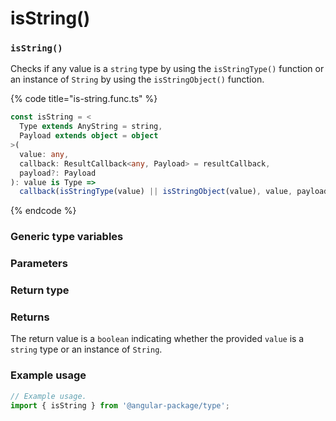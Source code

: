 # isString()

### `isString()`

Checks if any value is a `string` type by using the `isStringType()` function or an instance of `String` by using the `isStringObject()` function.

{% code title="is-string.func.ts" %}
```typescript
const isString = <
  Type extends AnyString = string,
  Payload extends object = object
>(
  value: any,
  callback: ResultCallback<any, Payload> = resultCallback,
  payload?: Payload
): value is Type =>
  callback(isStringType(value) || isStringObject(value), value, payload);
```
{% endcode %}

### Generic type variables

### Parameters

### Return type

### Returns

The return value is a `boolean` indicating whether the provided `value` is a `string` type or an instance of `String`.

### Example usage

```typescript
// Example usage.
import { isString } from '@angular-package/type';

```

